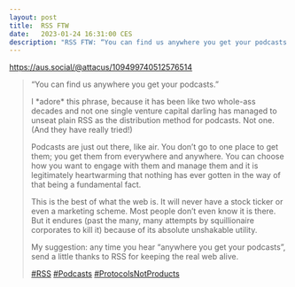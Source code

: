 ```yaml
---
layout: post
title:  RSS FTW
date:   2023-01-24 16:31:00 CES
description: "RSS FTW: “You can find us anywhere you get your podcasts.”"
---
```






<https://aus.social/@attacus/109499740512576514>

> “You can find us anywhere you get your podcasts.”
>
> I \*adore\* this phrase, because it has been like two whole-ass decades and not one single venture capital darling has managed to unseat plain RSS as the distribution method for podcasts. Not one. (And they have really tried!)
>
> Podcasts are just out there, like air. You don’t go to one place to get them; you get them from everywhere and anywhere. You can choose how you want to engage with them and manage them and it is legitimately heartwarming that nothing has ever gotten in the way of that being a fundamental fact.
>
> This is the best of what the web is. It will never have a stock ticker or even a marketing scheme. Most people don’t even know it is there. But it endures (past the many, many attempts by squillionaire corporates to kill it) because of its absolute unshakable utility.
>
> My suggestion: any time you hear “anywhere you get your podcasts”, send a little thanks to RSS for keeping the real web alive.
>
> [#RSS](https://aus.social/tags/RSS) [#Podcasts](https://aus.social/tags/Podcasts) [#ProtocolsNotProducts](https://aus.social/tags/ProtocolsNotProducts)
